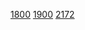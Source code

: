 [1800](https://codeforces.com/contest/1915/problem/G)
[1900](https://codeforces.com/contest/1846/problem/G)
[2172](https://codeforces.com/contest/2044/problem/G2)
